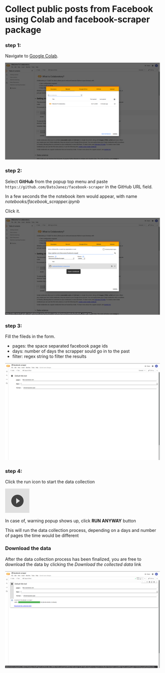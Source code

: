 # Collect public posts from Facebook using Colab and facebook-scraper package

### step 1:

Navigate to [Google Colab](https://pages.github.com/).

![step 1](https://github.com/DatoJanez/facebook-scraper/blob/master/notebooks/step-1.png?raw=true)

### step 2:

Select **GitHub** from the popup top menu and paste `https://github.com/DatoJanez/facebook-scraper` in the GitHub URL field. 

In a few seconds the the notebook item would appear, with name *notebooks/facebook_scrapper.ipynb*

Click it.

![step 2](https://github.com/DatoJanez/facebook-scraper/blob/master/notebooks/step-2.png?raw=true)

### step 3:

Fill the fileds in the form.

- pages: the space separated facebook page ids
- days: number of days the scrapper sould go in to the past
- filter: regex string to filter the results

![step 3](https://github.com/DatoJanez/facebook-scraper/blob/master/notebooks/step-3.png?raw=true)

### step 4:

Click the run icon to start the data collection

![run button](https://github.com/DatoJanez/facebook-scraper/blob/master/notebooks/uhkup.png?raw=true)

In case of, warning popup shows up, click **RUN ANYWAY** button

This will run the data collection process, depending on a days and number of pages the time would be different

### Download the data

After the data collection process has been finalized, you are free to download the data by clicking the *Download the collected data* link

![step 4](https://github.com/DatoJanez/facebook-scraper/blob/master/notebooks/step-4.png?raw=true)
